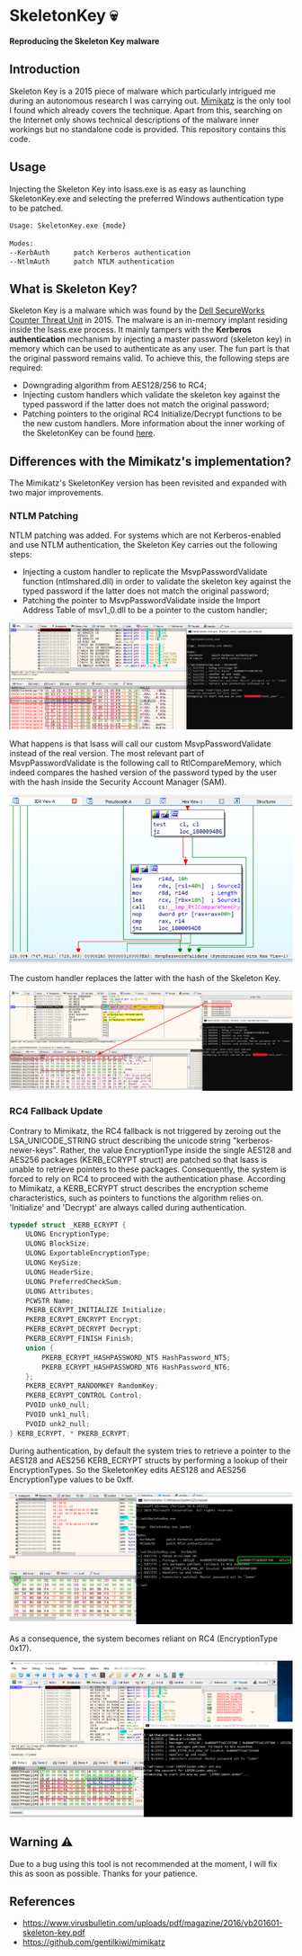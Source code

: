 # SkeletonKey 💀
__Reproducing the Skeleton Key malware__

## Introduction
Skeleton Key is a 2015 piece of malware which particularly intrigued me during an autonomous research I was carrying out. [Mimikatz](https://github.com/gentilkiwi/mimikatz) is the only tool I found which already covers the technique. Apart from this, searching on the Internet only shows technical descriptions of the malware inner workings but no standalone code is provided. This repository contains this code.

## Usage
Injecting the Skeleton Key into lsass.exe is as easy as launching SkeletonKey.exe and selecting the preferred Windows authentication type to be patched.

```
Usage: SkeletonKey.exe {mode}

Modes:
--KerbAuth      patch Kerberos authentication
--NtlmAuth      patch NTLM authentication
```

## What is Skeleton Key?
Skeleton Key is a malware which was found by the [Dell SecureWorks Counter Threat Unit](https://www.secureworks.com/research/skeleton-key-malware-analysis) in 2015. The malware is an in-memory implant residing inside the lsass.exe process. It mainly tampers with the __Kerberos authentication__ mechanism by injecting a master password (skeleton key) in memory which can be used to authenticate as any user. The fun part is that the original password remains valid. To achieve this, the following steps are required:
- Downgrading algorithm from AES128/256 to RC4;
- Injecting custom handlers which validate the skeleton key against the typed password if the latter does not match the original password;
- Patching pointers to the original RC4 Initialize/Decrypt functions to be the new custom handlers.
More information about the inner working of the SkeletonKey can be found [here](https://www.virusbulletin.com/uploads/pdf/magazine/2016/vb201601-skeleton-key.pdf).

## Differences with the Mimikatz's implementation?
The Mimikatz's SkeletonKey version has been revisited and expanded with two major improvements. 

### NTLM Patching
NTLM patching was added. For systems which are not Kerberos-enabled and use NTLM authentication, the Skeleton Key carries out the following steps:
- Injecting a custom handler to replicate the MsvpPasswordValidate function (ntlmshared.dll) in order to validate the skeleton key against the typed password if the latter does not match the original password;
- Patching the pointer to MsvpPasswordValidate inside the Import Address Table of msv1_0.dll to be a pointer to the custom handler;

![](pictures/ntlm_auth.png)

What happens is that lsass will call our custom MsvpPasswordValidate instead of the real version. The most relevant part of MsvpPasswordValidate is the following call to RtlCompareMemory, which indeed compares the hashed version of the password typed by the user with the hash inside the Security Account Manager (SAM). 

![](pictures/compare_hashes.png)

The custom handler replaces the latter with the hash of the Skeleton Key.

![](pictures/compare.png)


### RC4 Fallback Update
Contrary to Mimikatz, the RC4 fallback is not triggered by zeroing out the LSA_UNICODE_STRING struct describing the unicode string "kerberos-newer-keys". Rather, the value EncryptionType inside the single AES128 and AES256 packages (KERB_ECRYPT struct) are patched so that lsass is unable to retrieve pointers to these packages. Consequently, the system is forced to rely on RC4 to proceed with the authentication phase. According to Mimikatz, a KERB_ECRYPT struct describes the encryption scheme characteristics, such as pointers to functions the algorithm relies on. 'Initialize' and 'Decrypt' are always called during authentication.


```c
typedef struct _KERB_ECRYPT {
	ULONG EncryptionType;
	ULONG BlockSize;
	ULONG ExportableEncryptionType;
	ULONG KeySize;
	ULONG HeaderSize;
	ULONG PreferredCheckSum;
	ULONG Attributes;
	PCWSTR Name;
	PKERB_ECRYPT_INITIALIZE Initialize;
	PKERB_ECRYPT_ENCRYPT Encrypt;
	PKERB_ECRYPT_DECRYPT Decrypt;
	PKERB_ECRYPT_FINISH Finish;
	union {
		PKERB_ECRYPT_HASHPASSWORD_NT5 HashPassword_NT5;
		PKERB_ECRYPT_HASHPASSWORD_NT6 HashPassword_NT6;
	};
	PKERB_ECRYPT_RANDOMKEY RandomKey;
	PKERB_ECRYPT_CONTROL Control;
	PVOID unk0_null;
	PVOID unk1_null;
	PVOID unk2_null;
} KERB_ECRYPT, * PKERB_ECRYPT;
```

During authentication, by default the system tries to retrieve a pointer to the AES128 and AES256 KERB_ECRYPT structs by performing a lookup of their EncryptionTypes. So the SkeletonKey edits AES128 and AES256 EncryptionType values to be 0xff.

![](pictures/aes256_patched.png)

As a consequence, the system becomes reliant on RC4 (EncryptionType 0x17).

![](pictures/rc4_fallback.png)


## Warning ⚠️
Due to a bug using this tool is not recommended at the moment, I will fix this as soon as possible. Thanks for your patience.


## References
- https://www.virusbulletin.com/uploads/pdf/magazine/2016/vb201601-skeleton-key.pdf
- https://github.com/gentilkiwi/mimikatz
